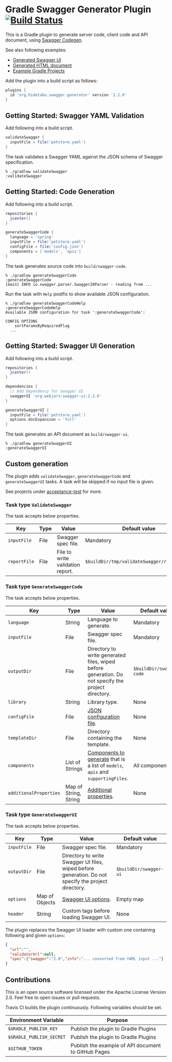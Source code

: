 Gradle Swagger Generator Plugin [![Build Status](https://travis-ci.org/int128/gradle-swagger-generator-plugin.svg?branch=master)](https://travis-ci.org/int128/gradle-swagger-generator-plugin)
=============================

This is a Gradle plugin to generate server code, client code and API document, using [Swagger Codegen](https://github.com/swagger-api/swagger-codegen).

See also following examples:

- [Generated Swagger UI](https://int128.github.io/gradle-swagger-generator-plugin/swagger-ui/)
- [Generated HTML document](https://int128.github.io/gradle-swagger-generator-plugin/swagger-html/)
- [Example Gradle Projects](acceptance-test/)

Add the plugin into a build script as follows:

```groovy
plugins {
  id 'org.hidetake.swagger.generator' version '2.2.0'
}
```


Getting Started: Swagger YAML Validation
----------------------------------------

Add following into a build script.

```groovy
validateSwagger {
  inputFile = file('petstore.yaml')
}
```

The task validates a Swagger YAML against the JSON schema of Swagger specification.

```
% ./gradlew validateSwagger
:validateSwagger
```


Getting Started: Code Generation
--------------------------------

Add following into a build script.

```groovy
repositories {
  jcenter()
}

generateSwaggerCode {
  language = 'spring'
  inputFile = file('petstore.yaml')
  configFile = file('config.json')
  components = ['models', 'apis']
}
```

The task generates source code into `build/swagger-code`.

```
% ./gradlew generateSwaggerCode
:generateSwaggerCode
[main] INFO io.swagger.parser.Swagger20Parser - reading from ...
```

Run the task with `Help` postfix to show available JSON configuration.

```
% ./gradlew generateSwaggerCodeHelp
:generateSwaggerCodeHelp
Available JSON configuration for task ':generateSwaggerCode':

CONFIG OPTIONS
	sortParamsByRequiredFlag
  ...
```


Getting Started: Swagger UI Generation
--------------------------------------

Add following into a build script.

```groovy
repositories {
  jcenter()
}

dependencies {
  // Add dependency for Swagger UI
  swaggerUI 'org.webjars:swagger-ui:2.2.6'
}

generateSwaggerUI {
  inputFile = file('petstore.yaml')
  options.docExpansion = 'full'
}
```

The task generates an API document as `build/swagger-ui`.

```
% ./gradlew generateSwaggerUI
:generateSwaggerUI
```


Custom generation
-----------------

The plugin adds `validateSwagger`, `generateSwaggerCode` and `generateSwaggerUI` tasks.
A task will be skipped if no input file is given.

See projects under [acceptance-test](acceptance-test) for more.


### Task type `ValidateSwagger`

The task accepts below properties.

Key           | Type              | Value                                   | Default value
--------------|-------------------|-----------------------------------------|--------------
`inputFile`   | File              | Swagger spec file.                      | Mandatory
`reportFile`  | File              | File to write validation report.        | `$buildDir/tmp/validateSwagger/report.yaml`


### Task type `GenerateSwaggerCode`

The task accepts below properties.

Key           | Type              | Value                                   | Default value
--------------|-------------------|-----------------------------------------|--------------
`language`    | String            | Language to generate.                   | Mandatory
`inputFile`   | File              | Swagger spec file.                      | Mandatory
`outputDir`   | File              | Directory to write generated files, wiped before generation. Do not specify the project directory. | `$buildDir/swagger-code`
`library`     | String            | Library type.                           | None
`configFile`  | File              | [JSON configuration file](https://github.com/swagger-api/swagger-codegen#customizing-the-generator). | None
`templateDir` | File              | Directory containing the template.      | None
`components`  | List of Strings   | [Components to generate](https://github.com/swagger-api/swagger-codegen#selective-generation) that is a list of `models`, `apis` and `supportingFiles`. | All components
`additionalProperties` | Map of String, String | [Additional properties](https://github.com/swagger-api/swagger-codegen#to-generate-a-sample-client-library). | None


### Task type `GenerateSwaggerUI`

The task accepts below properties.

Key           | Type              | Value                                   | Default value
--------------|-------------------|-----------------------------------------|--------------
`inputFile`   | File              | Swagger spec file.                      | Mandatory
`outputDir`   | File              | Directory to write Swagger UI files, wiped before generation. Do not specify the project directory. | `$buildDir/swagger-ui`
`options`     | Map of Objects    | [Swagger UI options](https://github.com/swagger-api/swagger-ui#parameters). | Empty map
`header`      | String            | Custom tags before loading Swagger UI.  | None

The plugin replaces the Swagger UI loader with custom one containing following and given `options`:

```json
{
  "url":"",
  "validatorUrl":null,
  "spec":{"swagger":"2.0","info":"... converted from YAML input ..."}
}
```


Contributions
-------------

This is an open source software licensed under the Apache License Version 2.0.
Feel free to open issues or pull requests.

Travis CI builds the plugin continuously.
Following variables should be set.

Environment Variable        | Purpose
----------------------------|--------
`$GRADLE_PUBLISH_KEY`       | Publish the plugin to Gradle Plugins
`$GRADLE_PUBLISH_SECRET`    | Publish the plugin to Gradle Plugins
`$GITHUB_TOKEN`             | Publish the example of API document to GitHub Pages
